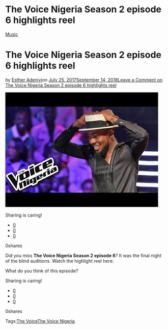 # The Voice Nigeria Season 2 episode 6 highlights reel

[Music](https://estheradeniyi.com/category/music/)
# The Voice Nigeria Season 2 episode 6 highlights reel

by [Esther Adeniyi](https://estheradeniyi.com/author/esther-adeniyi/)on [July 25, 2017September 14, 2018](https://estheradeniyi.com/the-voice-nigeria-season-2-episode-6/)[Leave a Comment on The Voice Nigeria Season 2 episode 6 highlights reel](https://estheradeniyi.com/the-voice-nigeria-season-2-episode-6/#respond)

![](images\hqdefault-2.jpg)

Sharing is caring!

- [0](https://www.facebook.com/sharer/sharer.php?u=https%3A%2F%2Festheradeniyi.com%2Fthe-voice-nigeria-season-2-episode-6%2F&amp;t=The%20Voice%20Nigeria%20Season%202%20episode%206%20highlights%20reel)
- [0](https://twitter.com/intent/tweet?text=The%20Voice%20Nigeria%20Season%202%20episode%206%20highlights%20reel&amp;url=https%3A%2F%2Festheradeniyi.com%2Fthe-voice-nigeria-season-2-episode-6%2F)
- [0](#)

0shares

Did you miss&#xA0;**The Voice Nigeria Season 2 episode 6**? It was the final night of the blind auditions. Watch the highlight reel here:

What do you think of this episode?

Sharing is caring!

- [0](https://www.facebook.com/sharer/sharer.php?u=https%3A%2F%2Festheradeniyi.com%2Fthe-voice-nigeria-season-2-episode-6%2F&amp;t=The%20Voice%20Nigeria%20Season%202%20episode%206%20highlights%20reel)
- [0](https://twitter.com/intent/tweet?text=The%20Voice%20Nigeria%20Season%202%20episode%206%20highlights%20reel&amp;url=https%3A%2F%2Festheradeniyi.com%2Fthe-voice-nigeria-season-2-episode-6%2F)
- [0](#)

0shares

Tags:[The Voice](https://estheradeniyi.com/tag/the-voice/)[The Voice Nigeria](https://estheradeniyi.com/tag/the-voice-nigeria/)